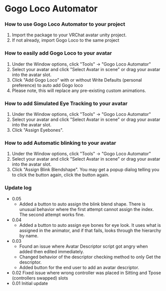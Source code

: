 # Gogo Loco Automator

### How to use Gogo Loco Automator to your project
 1. Import the package to your VRChat avatar unity project.
 2. If not already, import Gogo Loco to the same project

### How to easily add Gogo Loco to your avatar
 1. Under the Window options, click "Tools" -> "Gogo Loco Automator"
 2. Select your avatar and click "Select Avatar in scene" or drag your avatar into the avatar slot.
 3. Click "Add Gogo Loco" with or without Write Defaults (personal preference) to auto add Gogo loco
 4. Please note, this will replace any pre-existing custom animations.
   
### How to add Simulated Eye Tracking to your avatar
 1. Under the Window options, click "Tools" -> "Gogo Loco Automator"
 2. Select your avatar and click "Select Avatar in scene" or drag your avatar into the avatar slot.
 3. Click "Assign Eyebones".

### How to add Automatic blinking to your avatar
 1. Under the Window options, click "Tools" -> "Gogo Loco Automator"
 2. Select your avatar and click "Select Avatar in scene" or drag your avatar into the avatar slot.
 3. Click "Assign Blink Blendshape". You may get a popup dialog telling you to click the button again, click the button again.


### Update log
- 0.05 
  - Added a button to auto assign the blink blend shape. There is unusual behavior where the first attempt cannot assign the index. The second attempt works fine.
- 0.04
  - Added a button to auto assign eye bones for eye look. It uses what is assigned in the animator, and if that fails, looks through the hierarchy by name.
- 0.03  
  - Found an issue where Avatar Descriptor script got angry when added then edited immediately.
  - Changed behavior of the descriptor checking method to only Get the descriptor.
  - Added button for the end user to add an avatar descriptor.
- 0.02 Fixed issue where wrong controller was placed in Sitting and Tpose (controllers swapped) slots
- 0.01 Initial update